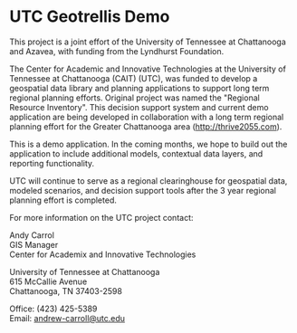 # UTC Geotrellis Demo

This project is a joint effort of the University of Tennessee at Chattanooga and Azavea, with funding from the Lyndhurst Foundation.

The Center for Academic and Innovative Technologies at the University of Tennessee at Chattanooga (CAIT) (UTC), was funded to develop a geospatial data library and planning applications to support long term regional planning efforts. Original project was named the "Regional Resource Inventory". This decision support system and current demo application are being developed in collaboration with a long term regional planning effort for the Greater Chattanooga area (http://thrive2055.com).

This is a demo application. In the coming months, we hope to build out the application to include additional models, contextual data layers, and reporting functionality.

UTC will continue to serve as a regional clearinghouse for geospatial data, modeled scenarios, and decision support tools after the 3 year regional planning effort is completed.

For more information on the UTC project contact:

Andy Carrol <br/>
GIS Manager <br/>
Center for Academix and Innovative Technologies

University of Tennessee at Chattanooga <br/>
615 McCallie Avenue <br/>
Chattanooga, TN 37403-2598

Office: (423) 425-5389 <br/>
Email: [andrew-carroll@utc.edu](andrew-carroll@utc.edu)